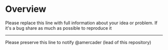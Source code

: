 # Overview

Please replace this line with full information about your idea or problem. If it's a bug share as much as possible to reproduce it

---

Please preserve this line to notify @amercader (lead of this repository)
